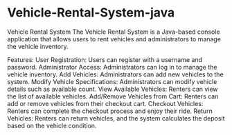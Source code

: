 # Vehicle-Rental-System-java
Vehicle Rental System
The Vehicle Rental System is a Java-based console application that allows users to rent vehicles and administrators to manage the vehicle inventory.

Features:
User Registration: Users can register with a username and password.
Administrator Access: Administrators can log in to manage the vehicle inventory.
Add Vehicles: Administrators can add new vehicles to the system.
Modify Vehicle Specifications: Administrators can modify vehicle details such as available count.
View Available Vehicles: Renters can view the list of available vehicles.
Add/Remove Vehicles from Cart: Renters can add or remove vehicles from their checkout cart.
Checkout Vehicles: Renters can complete the checkout process and enjoy their ride.
Return Vehicles: Renters can return vehicles, and the system calculates the deposit based on the vehicle condition.
